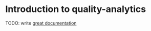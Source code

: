# Introduction to quality-analytics

TODO: write [great documentation](http://jacobian.org/writing/great-documentation/what-to-write/)

